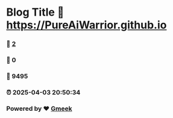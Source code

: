 # Blog Title :link: https://PureAiWarrior.github.io 
### :page_facing_up: [2](https://PureAiWarrior.github.io/tag.html) 
### :speech_balloon: 0 
### :hibiscus: 9495 
### :alarm_clock: 2025-04-03 20:50:34 
### Powered by :heart: [Gmeek](https://github.com/Meekdai/Gmeek)
